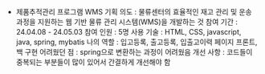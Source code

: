 - 제품추적관리 프로그램 WMS
기획 의도 : 물류센터의 효율적인 재고 관리 및 운송 과정을 지원하는 웹 기반 물류 관리 시스템(WMS)을 개발하는 것
참여 기간 : 24.04.08 - 24.05.03
참여 인원 : 5명
사용 기술 : HTML, CSS, javascript, java, spring, mybatis
나의 역할 : 입고등록, 출고등록, 입출고이력 페이지 프론트, 백 구현
어려웠던 점 : spring으로 변환하는 과정이 어려웠음
개선 사항 : 코드들이 중복되는 부분들이 많이 있어서 간결하게 개선해야 함
